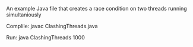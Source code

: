 An example Java file that creates a race condition on two threads running simultaniously


Complile: javac ClashingThreads.java

Run: java ClashingThreads 1000
